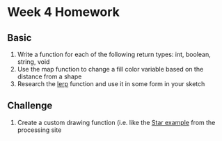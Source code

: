 # Week 4 Homework 

## Basic 
1. Write a function for each of the following return types: int, boolean, string, void 
2. Use the map function to change a fill color variable based on the distance from a shape 
3. Research the [lerp](https://processing.org/reference/lerp_.html) function and use it in some form in your sketch 

## Challenge
1. Create a custom drawing function (i.e. like the [Star example](https://processing.org/examples/star.html) from the processing site




